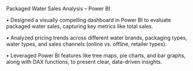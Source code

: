 Packaged Water Sales Analysis – Power BI


•	Designed a visually compelling dashboard in Power BI to evaluate packaged water sales, capturing key metrics like total sales.


•	Analyzed pricing trends across different water brands, packaging types, water types, and sales channels (online vs. offline, retailer types).


•	Leveraged Power BI features like tree maps, pie charts, and bar graphs, along with DAX functions, to present clear, data-driven insights.
